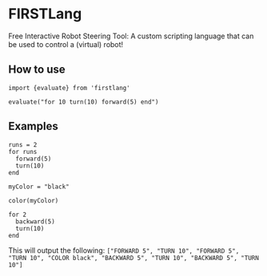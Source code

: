 # FIRSTLang
Free Interactive Robot Steering Tool: A custom scripting language that can be used to control a (virtual) robot!

## How to use
```
import {evaluate} from 'firstlang'

evaluate("for 10 turn(10) forward(5) end")
```

## Examples
```
runs = 2
for runs
  forward(5)
  turn(10)
end

myColor = "black"

color(myColor)

for 2
  backward(5)
  turn(10)
end
```

This will output the following:
`["FORWARD 5", "TURN 10", "FORWARD 5", "TURN 10", "COLOR black", "BACKWARD 5", "TURN 10", "BACKWARD 5", "TURN 10"]`
